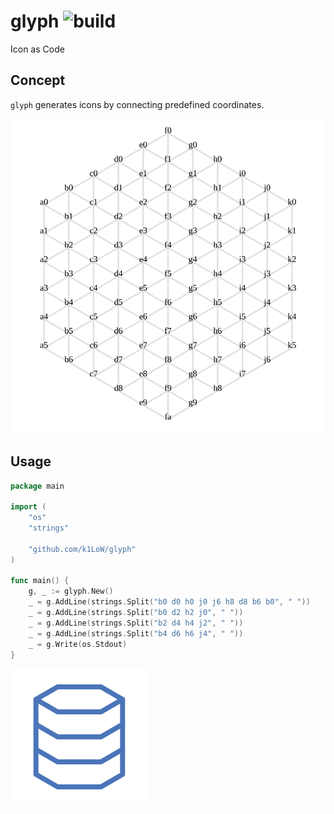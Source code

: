 # glyph ![build](https://github.com/k1LoW/glyph/workflows/build/badge.svg)

Icon as Code

## Concept

`glyph` generates icons by connecting predefined coordinates.

![img](img/coordinates.svg)

## Usage

``` go
package main

import (
	"os"
	"strings"

	"github.com/k1LoW/glyph"
)

func main() {
    g, _ := glyph.New()
	_ = g.AddLine(strings.Split("b0 d0 h0 j0 j6 h8 d8 b6 b0", " "))
	_ = g.AddLine(strings.Split("b0 d2 h2 j0", " "))
	_ = g.AddLine(strings.Split("b2 d4 h4 j2", " "))
	_ = g.AddLine(strings.Split("b4 d6 h6 j4", " "))
	_ = g.Write(os.Stdout)
}
```

![img](img/database.svg)
